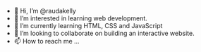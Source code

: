 - 👋 Hi, I’m @raudakelly
- 👀 I’m interested in learning web development.
- 🌱 I’m currently learning HTML, CSS and JavaScript
- 💞️ I’m looking to collaborate on building an interactive website.
- 📫 How to reach me ...

<!---
raudakelly/raudakelly is a ✨ special ✨ repository because its `README.md` (this file) appears on your GitHub profile.
You can click the Preview link to take a look at your changes.
--->
